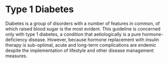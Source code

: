 # Type 1 Diabetes

Diabetes is a group of disorders with a number of features in common, of which raised blood sugar is the most evident. This guideline is concerned only with type 1 diabetes, a condition that aetiologically is a pure hormone-deficiency disease. However, because hormone replacement with insulin therapy is sub-optimal, acute and long-term complications are endemic despite the implementation of lifestyle and other disease management measures.

